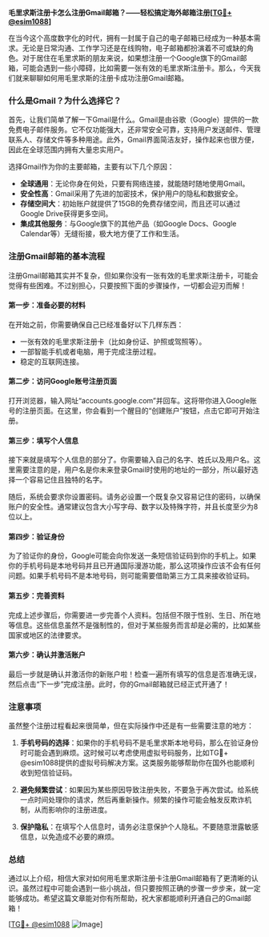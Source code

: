 **毛里求斯注册卡怎么注册Gmail邮箱？——轻松搞定海外邮箱注册[[TG💪+ @esim1088](https://t.me/s/esim1088)]**

在当今这个高度数字化的时代，拥有一封属于自己的电子邮箱已经成为一种基本需求。无论是日常沟通、工作学习还是在线购物，电子邮箱都扮演着不可或缺的角色。对于居住在毛里求斯的朋友来说，如果想注册一个Google旗下的Gmail邮箱，可能会遇到一些小障碍，比如需要一张有效的毛里求斯注册卡。那么，今天我们就来聊聊如何用毛里求斯的注册卡成功注册Gmail邮箱。

### **什么是Gmail？为什么选择它？**

首先，让我们简单了解一下Gmail是什么。Gmail是由谷歌（Google）提供的一款免费电子邮件服务。它不仅功能强大，还非常安全可靠，支持用户发送邮件、管理联系人、存储文件等多种用途。此外，Gmail界面简洁友好，操作起来也很方便，因此在全球范围内拥有大量忠实用户。

选择Gmail作为你的主要邮箱，主要有以下几个原因：
- **全球通用**：无论你身在何处，只要有网络连接，就能随时随地使用Gmail。
- **安全性高**：Gmail采用了先进的加密技术，保护用户的隐私和数据安全。
- **存储空间大**：初始账户就提供了15GB的免费存储空间，而且还可以通过Google Drive获得更多空间。
- **集成其他服务**：与Google旗下的其他产品（如Google Docs、Google Calendar等）无缝衔接，极大地方便了工作和生活。

### **注册Gmail邮箱的基本流程**

注册Gmail邮箱其实并不复杂，但如果你没有一张有效的毛里求斯注册卡，可能会觉得有些困难。不过别担心，只要按照下面的步骤操作，一切都会迎刃而解！

#### **第一步：准备必要的材料**
在开始之前，你需要确保自己已经准备好以下几样东西：
- 一张有效的毛里求斯注册卡（比如身份证、护照或驾照等）。
- 一部智能手机或者电脑，用于完成注册过程。
- 稳定的互联网连接。

#### **第二步：访问Google账号注册页面**
打开浏览器，输入网址“accounts.google.com”并回车。这将带你进入Google账号的注册页面。在这里，你会看到一个醒目的“创建账户”按钮，点击它即可开始注册。

#### **第三步：填写个人信息**
接下来就是填写个人信息的部分了。你需要输入自己的名字、姓氏以及用户名。这里需要注意的是，用户名是你未来登录Gmail时使用的地址的一部分，所以最好选择一个容易记住且独特的名字。

随后，系统会要求你设置密码。请务必设置一个既复杂又容易记住的密码，以确保账户的安全性。通常建议包含大小写字母、数字以及特殊字符，并且长度至少为8位以上。

#### **第四步：验证身份**
为了验证你的身份，Google可能会向你发送一条短信验证码到你的手机上。如果你的手机号码是本地号码并且已开通国际漫游功能，那么这项操作应该不会有任何问题。如果手机号码不是本地号码，则可能需要借助第三方工具来接收验证码。

#### **第五步：完善资料**
完成上述步骤后，你需要进一步完善个人资料。包括但不限于性别、生日、所在地等信息。这些信息虽然不是强制性的，但对于某些服务而言却是必需的，比如某些国家或地区的法律要求。

#### **第六步：确认并激活账户**
最后一步就是确认并激活你的新账户啦！检查一遍所有填写的信息是否准确无误，然后点击“下一步”完成注册。此时，你的Gmail邮箱就已经正式开通了！

### **注意事项**

虽然整个注册过程看起来很简单，但在实际操作中还是有一些需要注意的地方：

1. **手机号码的选择**：如果你的手机号码不是毛里求斯本地号码，那么在验证身份时可能会遇到麻烦。这时候可以考虑使用虚拟号码服务，比如TG💪+ @esim1088提供的虚拟号码解决方案。这类服务能够帮助你在国外也能顺利收到短信验证码。

2. **避免频繁尝试**：如果因为某些原因导致注册失败，不要急于再次尝试。给系统一点时间处理你的请求，然后再重新操作。频繁的操作可能会触发反欺诈机制，从而影响你的注册进度。

3. **保护隐私**：在填写个人信息时，请务必注意保护个人隐私。不要随意泄露敏感信息，以免造成不必要的麻烦。

### **总结**

通过以上介绍，相信大家对如何用毛里求斯注册卡注册Gmail邮箱有了更清晰的认识。虽然过程中可能会遇到一些小挑战，但只要按照正确的步骤一步步来，就一定能够成功。希望这篇文章能对你有所帮助，祝大家都能顺利开通自己的Gmail邮箱！

[[TG💪+ @esim1088](https://t.me/s/esim1088) ![Image](https://i.postimg.cc/4NQfJmqS/Snipaste-2025-05-13-00-14-12.png)]